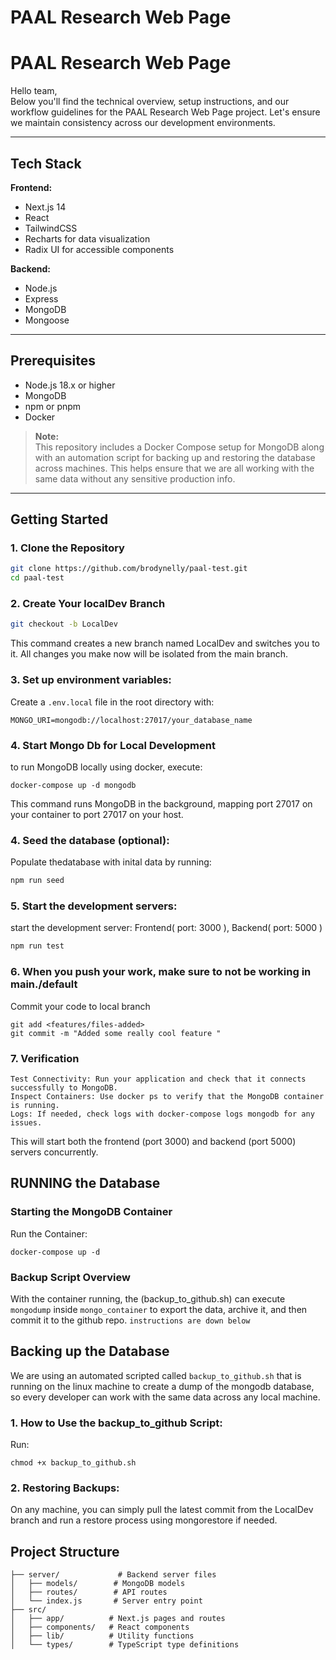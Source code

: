 # PAAL Research Web Page
# PAAL Research Web Page

Hello team,  
Below you'll find the technical overview, setup instructions, and our workflow guidelines for the PAAL Research Web Page project. Let's ensure we maintain consistency across our development environments.

---

## Tech Stack

**Frontend:**

- Next.js 14
- React
- TailwindCSS
- Recharts for data visualization
- Radix UI for accessible components

**Backend:**

- Node.js
- Express
- MongoDB
- Mongoose

---

## Prerequisites

- Node.js 18.x or higher
- MongoDB
- npm or pnpm
- Docker

> **Note:**  
> This repository includes a Docker Compose setup for MongoDB along with an automation script for backing up and restoring the database across machines. This helps ensure that we are all working with the same data without any sensitive production info.

---

## Getting Started

### 1. Clone the Repository

```bash
git clone https://github.com/brodynelly/paal-test.git
cd paal-test
```

### 2. Create Your localDev Branch
```bash
git checkout -b LocalDev
```
This command creates a new branch named LocalDev and switches you to it. All changes you make now will be isolated from the main branch.


### 3. Set up environment variables:
Create a `.env.local` file in the root directory with:
```env
MONGO_URI=mongodb://localhost:27017/your_database_name
```

### 4. Start Mongo Db for Local Development 
to run MongoDB locally using docker, execute: 
```
docker-compose up -d mongodb
```
This command runs MongoDB in the background, mapping port 27017 on your container to port 27017 on your host.

### 4. Seed the database (optional):
Populate thedatabase with inital data by running: 
```bash
npm run seed
```

### 5. Start the development servers:
start the development server: Frontend( port: 3000 ), Backend( port: 5000 )
```bash
npm run test
```

### 6. When you push your work, make sure to not be working in main./default 
Commit your code to local branch 
```
git add <features/files-added>
git commit -m "Added some really cool feature "
```

### 7. Verification

    Test Connectivity: Run your application and check that it connects successfully to MongoDB.
    Inspect Containers: Use docker ps to verify that the MongoDB container is running.
    Logs: If needed, check logs with docker-compose logs mongodb for any issues.

This will start both the frontend (port 3000) and backend (port 5000) servers concurrently.

## RUNNING the Database 

### Starting the MongoDB Container 
Run the Container:

```
docker-compose up -d
```

### Backup Script Overview

With the container running, the (backup_to_github.sh) can execute `mongodump` inside `mongo_container` to export the data, archive it, and then commit it to the github repo. `instructions are down below`

## Backing up the Database 
We are using an automated scripted called `backup_to_github.sh` that is running on the linux machine to create a dump of the mongodb database, so every developer can work with the same data across any local machine. 

### 1. How to Use the backup_to_github Script:
Run:
```
chmod +x backup_to_github.sh
```

### 2. Restoring Backups:
On any machine, you can simply pull the latest commit from the LocalDev branch and run a restore process using mongorestore if needed.

## Project Structure

```
├── server/             # Backend server files
│   ├── models/        # MongoDB models
│   ├── routes/        # API routes
│   └── index.js       # Server entry point
├── src/
│   ├── app/          # Next.js pages and routes
│   ├── components/   # React components
│   ├── lib/          # Utility functions
│   └── types/        # TypeScript type definitions
```

